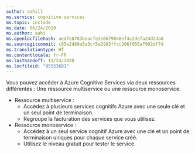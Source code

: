```yaml
---
author: aahill
ms.service: cognitive-services
ms.topic: include
ms.date: 06/24/2019
ms.author: aahi
ms.openlocfilehash: aedfe8783beacfe2e6679848ef4c2defa24d2da0
ms.sourcegitcommit: c95e2d89a5a3cf5e2983ffcc206f056a7992df7d
ms.translationtype: HT
ms.contentlocale: fr-FR
ms.lasthandoff: 11/24/2020
ms.locfileid: "95553681"
---
```

<!-- > [!NOTE]
> Subscription owners can disable the creation of Cognitive Services resources for resource groups and subscriptions by applying [Azure policy](../articles/governance/policy/overview.md#policy-definition), assigning a “Not allowed resource types” policy definition, and specifying **Microsoft.CognitiveServices/accounts** as the target resource type. -->
Vous pouvez accéder à Azure Cognitive Services via deux ressources différentes : Une ressource multiservice ou une ressource monoservice.

* Ressource multiservice :
    * Accédez à plusieurs services cognitifs Azure avec une seule clé et un seul point de terminaison.
    * Regroupe la facturation des services que vous utilisez.
* Ressource monoservice :
    * Accédez à un seul service cognitif Azure avec une clé et un point de terminaison uniques pour chaque service créé. 
    * Utilisez le niveau gratuit pour tester le service.
